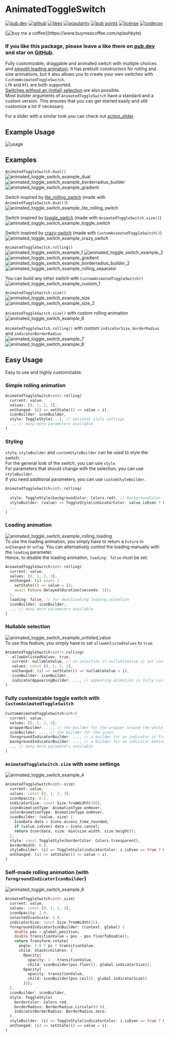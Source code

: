# AnimatedToggleSwitch

[![pub.dev](https://img.shields.io/pub/v/animated_toggle_switch.svg?style=flat?logo=dart)](https://pub.dev/packages/animated_toggle_switch)
[![github](https://img.shields.io/static/v1?label=platform&message=flutter&color=1ebbfd)](https://github.com/SplashByte/animated_toggle_switch)
[![likes](https://img.shields.io/pub/likes/animated_toggle_switch)](https://pub.dev/packages/animated_toggle_switch/score)
[![popularity](https://img.shields.io/pub/popularity/animated_toggle_switch)](https://pub.dev/packages/animated_toggle_switch/score)
[![pub points](https://img.shields.io/pub/points/animated_toggle_switch)](https://pub.dev/packages/animated_toggle_switch/score)
[![license](https://img.shields.io/github/license/SplashByte/animated_toggle_switch.svg)](https://github.com/SplashByte/animated_toggle_switch/blob/main/LICENSE)
[![codecov](https://codecov.io/gh/splashbyte/animated_toggle_switch/branch/main/graph/badge.svg?token=NY1D6W88H2)](https://codecov.io/gh/splashbyte/animated_toggle_switch)

[![buy me a coffee](https://img.buymeacoffee.com/button-api/?text=Buy%20me%20a%20pizza&emoji=🍕&slug=splashbyte&button_colour=FF8838&font_colour=ffffff&font_family=Poppins&outline_colour=000000&coffee_colour=ffffff')](https://www.buymeacoffee.com/splashbyte)

### If you like this package, please leave a like there on [pub.dev](https://pub.dev/packages/animated_toggle_switch) and star on [GitHub](https://github.com/SplashByte/animated_toggle_switch).

Fully customizable, draggable and animated switch with multiple choices and [smooth loading animation](#loading-animation). It has prebuilt constructors for rolling and size animations, but it also allows you to create your own switches with `CustomAnimatedToggleSwitch`.  
`LTR` and `RTL` are both supported.  
[Switches without an (initial) selection](#nullable-selection) are also possible.  
Most builder arguments of `AnimatedToggleSwitch` have a standard and a custom version. This ensures that you can get started easily and still customize a lot if necessary.

For a slider with a similar look you can check out [action_slider](https://pub.dev/packages/action_slider).

## Example Usage
![usage](https://user-images.githubusercontent.com/43761463/114942384-c1200d00-9e44-11eb-9904-3cb1d7296da4.gif)

## Examples
`AnimatedToggleSwitch.dual()`  
![animated_toggle_switch_example_dual](https://user-images.githubusercontent.com/43761463/161432631-e6dd3d16-7b64-410b-a9fa-c956d3442598.gif)
![animated_toggle_switch_example_borderradius_builder](https://github.com/splashbyte/animated_toggle_switch/assets/43761463/ee615f64-d897-43f1-b508-0318805195e4)
![animated_toggle_switch_example_gradient](https://github.com/splashbyte/animated_toggle_switch/assets/43761463/b0d390fc-cd18-45ad-b2ce-61e453f098ad)

Switch inspired by [lite_rolling_switch](https://pub.dev/packages/lite_rolling_switch) (made with `AnimatedToggleSwitch.dual()`)  
![animated_toggle_switch_example_lite_rolling_switch](https://github.com/splashbyte/animated_toggle_switch/assets/43761463/34751d16-cbb1-42b5-a14d-6bd3340d676a)

Switch inspired by [toggle_switch](https://pub.dev/packages/toggle_switch) (made with `AnimatedToggleSwitch.size()`)  
![animated_toggle_switch_example_toggle_switch](https://github.com/splashbyte/animated_toggle_switch/assets/43761463/884c8433-3b11-4fe1-b2a8-c02599c56aee)

Switch inspired by [crazy-switch](https://github.com/pedromassango/crazy-switch) (made with `CustomAnimatedToggleSwitch()`)  
![animated_toggle_switch_example_crazy_switch](https://github.com/splashbyte/animated_toggle_switch/assets/43761463/106afaf5-88a0-4d4b-ad59-2b22182d18be)

`AnimatedToggleSwitch.rolling()`  
![animated_toggle_switch_example_1](https://user-images.githubusercontent.com/43761463/161432579-9fe81c57-6463-45c3-a48f-75db666a3a22.gif)
![animated_toggle_switch_example_2](https://user-images.githubusercontent.com/43761463/161432589-d76f61f6-cb97-42e2-b1fd-8c5203a965fa.gif)
![animated_toggle_switch_example_gradient](https://user-images.githubusercontent.com/43761463/209117203-90a41ddc-db1c-41be-8375-5304317d1352.gif)
![animated_toggle_switch_example_borderradius_builder_2](https://github.com/splashbyte/animated_toggle_switch/assets/43761463/e9a6328e-fc6a-4080-9868-1f0eaf60f6db)
![animated_toggle_switch_example_rolling_separator](https://github.com/splashbyte/animated_toggle_switch/assets/43761463/562fa54d-6a03-4099-a61b-0bc386d22adb)


You can build any other switch with `CustomAnimatedToggleSwitch()`  
![animated_toggle_switch_example_custom_1](https://user-images.githubusercontent.com/43761463/161433015-c3ec634a-38da-463d-a06e-4ae0b29f77ed.gif)  

`AnimatedToggleSwitch.size()`  
![animated_toggle_switch_example_size](https://github.com/splashbyte/animated_toggle_switch/assets/43761463/805a0e3f-b3a2-4801-baf9-7a5509905452)
![animated_toggle_switch_example_size_2](https://github.com/splashbyte/animated_toggle_switch/assets/43761463/ed2c1e50-1012-41ef-8218-71c1144e514b)

`AnimatedToggleSwitch.size()` with custom rolling animation  
![animated_toggle_switch_example_6](https://user-images.githubusercontent.com/43761463/161432744-f60b660d-30d9-4d1d-9b87-14b62bc54e39.gif) 

`AnimatedToggleSwitch.rolling()` with custom `indicatorSize`, `borderRadius` and `indicatorBorderRadius`  
![animated_toggle_switch_example_7](https://user-images.githubusercontent.com/43761463/161432823-6cf3c855-2a9a-4f4a-9e5c-2951c4166f49.gif) ![animated_toggle_switch_example_8](https://user-images.githubusercontent.com/43761463/161432826-4b0c3e57-eed7-4567-8e7e-31b8a2ba6bee.gif)  

## Easy Usage

Easy to use and highly customizable.

### Simple rolling animation

```dart
AnimatedToggleSwitch<int>.rolling(
  current: value,
  values: [0, 1, 2, 3],
  onChanged: (i) => setState(() => value = i),
  iconBuilder: iconBuilder,
  style: ToggleStyle(...), // optional style settings
  ... // many more parameters available
)
```

### Styling
`style`, `styleBuilder` and `customStyleBuilder` can be used to style the switch.  
For the general look of the switch, you can use `style`.  
For parameters that should change with the selection, you can use `styleBuilder`.  
If you need additional parameters, you can use `customStyleBuilder`.  
```dart
AnimatedToggleSwitch<int>.rolling(
  ...
  style: ToggleStyle(backgroundColor: Colors.red), // backgroundColor is set independently of the current selection
  styleBuilder: (value) => ToggleStyle(indicatorColor: value.isEven ? Colors.yellow : Colors.green)), // indicatorColor changes and animates its value with the selection
  ...
)
```

### Loading animation
![animated_toggle_switch_example_rolling_loading](https://user-images.githubusercontent.com/43761463/209121057-2ff2bfc3-063e-4704-a981-f5cc5f54720a.gif)  
To use the loading animation, you simply have to return a `Future` in `onChanged` or `onTap`.
You can alternatively control the loading manually with the `loading` parameter.  
Hence, to disable the loading animation, `loading: false` must be set.

```dart
AnimatedToggleSwitch<int>.rolling(
  current: value,
  values: [0, 1, 2, 3],
  onChanged: (i) async {
    setState(() => value = i);
    await Future.delayed(Duration(seconds: 3));
  },
  loading: false, // for deactivating loading animation
  iconBuilder: iconBuilder,
  ... // many more parameters available
)
```

### Nullable selection
![animated_toggle_switch_example_unlisted_value](https://github.com/splashbyte/animated_toggle_switch/assets/43761463/570f39e8-bc5c-4a19-a91a-d186d4bbd8fe)  
To use this feature, you simply have to set `allowUnlistedValues` to `true`.

```dart
AnimatedToggleSwitch<int?>.rolling(
   allowUnlistedValues: true,
   current: nullableValue, // no selection if nullableValue is not contained in values
   values: const [0, 1, 2, 3],
   onChanged: (i) => setState(() => nullableValue = i),
   iconBuilder: iconBuilder,
   indicatorAppearingBuilder: ..., // appearing animation is fully customizable (optional)
)
```

### Fully customizable toggle switch with `CustomAnimatedToggleSwitch`

```dart
CustomAnimatedToggleSwitch<int>(
  current: value,
  values: [0, 1, 2, 3],
  wrapperBuilder: ..., // the builder for the wrapper around the whole switch
  iconBuilder: ..., // the builder for the icons
  foregroundIndicatorBuilder: ..., // a builder for an indicator in front of the icons
  backgroundIndicatorBuilder: ..., // a builder for an indicator behind the icons
  ... // many more parameters available
)
```

### `AnimatedToggleSwitch.size` with some settings
![animated_toggle_switch_example_4](https://user-images.githubusercontent.com/43761463/161432714-435d8369-7e54-432a-8b9b-6b55a0764f4a.gif) 
```dart
AnimatedToggleSwitch<int>.size(
  current: value,
  values: const [0, 1, 2, 3],
  iconOpacity: 0.2,
  indicatorSize: const Size.fromWidth(100),
  iconAnimationType: AnimationType.onHover,
  colorAnimationType: AnimationType.onHover,
  iconBuilder: (value, size) {
    IconData data = Icons.access_time_rounded;
    if (value.isEven) data = Icons.cancel;
    return Icon(data, size: min(size.width, size.height));
  },
  style: const ToggleStyle(borderColor: Colors.transparent),
  borderWidth: 0.0,
  styleBuilder: (i) => ToggleStyle(indicatorColor: i.isEven == true ? Colors.amber : Colors.red),
  onChanged: (i) => setState(() => value = i),
)
```

### Self-made rolling animation (with `foregroundIndicatorIconBuilder`)
![animated_toggle_switch_example_6](https://user-images.githubusercontent.com/43761463/161432744-f60b660d-30d9-4d1d-9b87-14b62bc54e39.gif) 
```dart
AnimatedToggleSwitch<int>.size(
  current: value,
  values: const [0, 1, 2, 3],
  iconOpacity: 1.0,
  selectedIconScale: 1.0,
  indicatorSize: const Size.fromWidth(25),
  foregroundIndicatorIconBuilder: (context, global) {
    double pos = global.position;
    double transitionValue = pos - pos.floorToDouble();
    return Transform.rotate(
      angle: 2.0 * pi * transitionValue,
      child: Stack(children: [
        Opacity(
          opacity: 1 - transitionValue,
          child: iconBuilder(pos.floor(), global.indicatorSize)),
        Opacity(
          opacity: transitionValue,
          child: iconBuilder(pos.ceil(), global.indicatorSize))
        ]));
  },
  iconBuilder: iconBuilder,
  style: ToggleStyle(
    borderColor: Colors.red,
    borderRadius: BorderRadius.circular(8.0),
    indicatorBorderRadius: BorderRadius.zero,
  ),
  styleBuilder: (i) => ToggleStyle(indicatorColor: i.isEven == true ? Colors.green : Colors.tealAccent),
  onChanged: (i) => setState(() => value = i),
)
```
